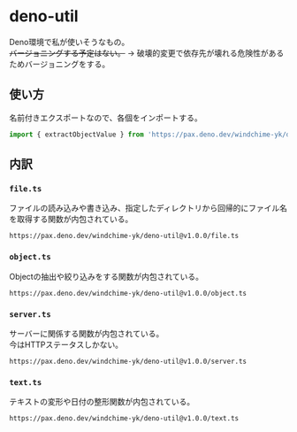 # deno-util
Deno環境で私が使いそうなもの。  
~~バージョニングする予定はない。~~ → 破壊的変更で依存先が壊れる危険性があるためバージョニングをする。

## 使い方
名前付きエクスポートなので、各個をインポートする。
``` typescript
import { extractObjectValue } from 'https://pax.deno.dev/windchime-yk/deno-util@v1.0.0/object.ts';
```

## 内訳
### `file.ts`
ファイルの読み込みや書き込み、指定したディレクトリから回帰的にファイル名を取得する関数が内包されている。

```
https://pax.deno.dev/windchime-yk/deno-util@v1.0.0/file.ts
```

### `object.ts`
Objectの抽出や絞り込みをする関数が内包されている。

```
https://pax.deno.dev/windchime-yk/deno-util@v1.0.0/object.ts
```

### `server.ts`
サーバーに関係する関数が内包されている。  
今はHTTPステータスしかない。

```
https://pax.deno.dev/windchime-yk/deno-util@v1.0.0/server.ts
```

### `text.ts`
テキストの変形や日付の整形関数が内包されている。

```
https://pax.deno.dev/windchime-yk/deno-util@v1.0.0/text.ts
```
